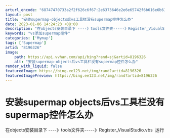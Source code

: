 ```yaml
---
arturl_encode: "68747470733a2f2f626c6f67:2e6373646e2e6e65742f6b616e6b616e6b616e6b616e323232:322f61727469636c652f64657461696c732f38313936333236"
layout: post
title: "安装supermap-objects后vs工具栏没有supermap控件怎么办"
date: 2023-01-06 14:24:23 +08:00
description: "在objects安装目录下 ----》tools文件夹-----》Register_VisualSt"
keywords: "vs添加supermap控件"
categories: ['Mymap']
tags: ['Supermap']
artid: "8196326"
image:
    path: https://api.vvhan.com/api/bing?rand=sj&artid=8196326
    alt: "安装supermap-objects后vs工具栏没有supermap控件怎么办"
render_with_liquid: false
featuredImage: https://bing.ee123.net/img/rand?artid=8196326
featuredImagePreview: https://bing.ee123.net/img/rand?artid=8196326
---
```


# 安装supermap objects后vs工具栏没有supermap控件怎么办

在objects安装目录下 ----》tools文件夹-----》Register\_VisualStudio.vbs  运行